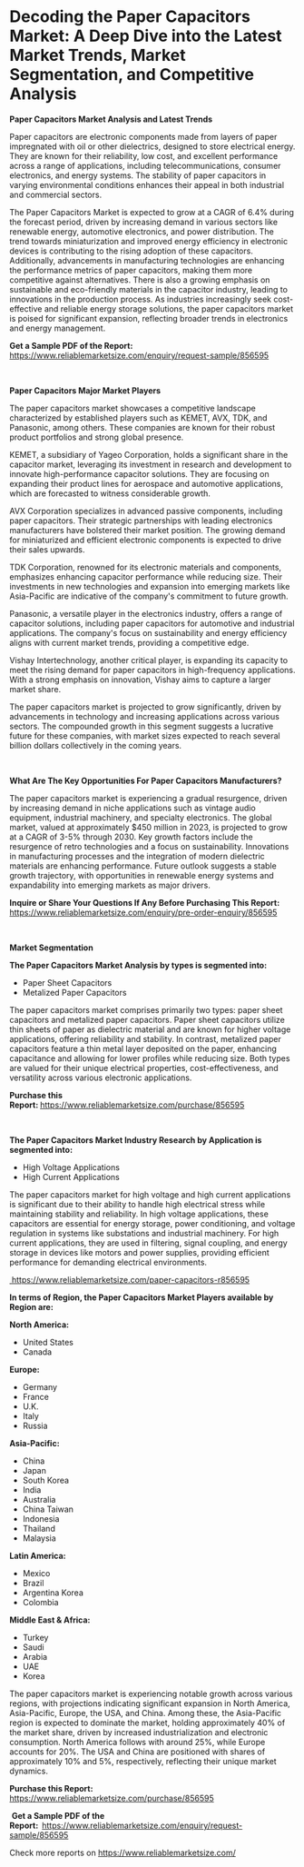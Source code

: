 <p><h1>Decoding the Paper Capacitors Market: A Deep Dive into the Latest Market Trends, Market Segmentation, and Competitive Analysis</h1></p><p><strong>Paper Capacitors Market Analysis and Latest Trends</strong></p>
<p><p>Paper capacitors are electronic components made from layers of paper impregnated with oil or other dielectrics, designed to store electrical energy. They are known for their reliability, low cost, and excellent performance across a range of applications, including telecommunications, consumer electronics, and energy systems. The stability of paper capacitors in varying environmental conditions enhances their appeal in both industrial and commercial sectors.</p><p>The Paper Capacitors Market is expected to grow at a CAGR of 6.4% during the forecast period, driven by increasing demand in various sectors like renewable energy, automotive electronics, and power distribution. The trend towards miniaturization and improved energy efficiency in electronic devices is contributing to the rising adoption of these capacitors. Additionally, advancements in manufacturing technologies are enhancing the performance metrics of paper capacitors, making them more competitive against alternatives. There is also a growing emphasis on sustainable and eco-friendly materials in the capacitor industry, leading to innovations in the production process. As industries increasingly seek cost-effective and reliable energy storage solutions, the paper capacitors market is poised for significant expansion, reflecting broader trends in electronics and energy management.</p></p>
<p><strong>Get a Sample PDF of the Report:&nbsp;</strong> <a href="https://www.reliablemarketsize.com/enquiry/request-sample/856595?utm_campaign=2626&utm_medium=2&utm_source=Github&utm_content=ia&utm_term=06042025&utm_id=paper-capacitors">https://www.reliablemarketsize.com/enquiry/request-sample/856595</a></p>
<p>&nbsp;</p>
<p><strong>Paper Capacitors Major Market Players</strong></p>
<p><p>The paper capacitors market showcases a competitive landscape characterized by established players such as KEMET, AVX, TDK, and Panasonic, among others. These companies are known for their robust product portfolios and strong global presence.</p><p>KEMET, a subsidiary of Yageo Corporation, holds a significant share in the capacitor market, leveraging its investment in research and development to innovate high-performance capacitor solutions. They are focusing on expanding their product lines for aerospace and automotive applications, which are forecasted to witness considerable growth.</p><p>AVX Corporation specializes in advanced passive components, including paper capacitors. Their strategic partnerships with leading electronics manufacturers have bolstered their market position. The growing demand for miniaturized and efficient electronic components is expected to drive their sales upwards.</p><p>TDK Corporation, renowned for its electronic materials and components, emphasizes enhancing capacitor performance while reducing size. Their investments in new technologies and expansion into emerging markets like Asia-Pacific are indicative of the company's commitment to future growth.</p><p>Panasonic, a versatile player in the electronics industry, offers a range of capacitor solutions, including paper capacitors for automotive and industrial applications. The company's focus on sustainability and energy efficiency aligns with current market trends, providing a competitive edge.</p><p>Vishay Intertechnology, another critical player, is expanding its capacity to meet the rising demand for paper capacitors in high-frequency applications. With a strong emphasis on innovation, Vishay aims to capture a larger market share.</p><p>The paper capacitors market is projected to grow significantly, driven by advancements in technology and increasing applications across various sectors. The compounded growth in this segment suggests a lucrative future for these companies, with market sizes expected to reach several billion dollars collectively in the coming years.</p></p>
<p>&nbsp;</p>
<p><strong>What Are The Key Opportunities For Paper Capacitors Manufacturers?</strong></p>
<p><p>The paper capacitors market is experiencing a gradual resurgence, driven by increasing demand in niche applications such as vintage audio equipment, industrial machinery, and specialty electronics. The global market, valued at approximately $450 million in 2023, is projected to grow at a CAGR of 3-5% through 2030. Key growth factors include the resurgence of retro technologies and a focus on sustainability. Innovations in manufacturing processes and the integration of modern dielectric materials are enhancing performance. Future outlook suggests a stable growth trajectory, with opportunities in renewable energy systems and expandability into emerging markets as major drivers.</p></p>
<p><strong>Inquire or Share Your Questions If Any Before Purchasing This Report:</strong> <a href="https://www.reliablemarketsize.com/enquiry/pre-order-enquiry/856595?utm_campaign=2626&utm_medium=2&utm_source=Github&utm_content=ia&utm_term=06042025&utm_id=paper-capacitors">https://www.reliablemarketsize.com/enquiry/pre-order-enquiry/856595</a></p>
<p>&nbsp;</p>
<p><strong>Market Segmentation</strong></p>
<p><strong>The Paper Capacitors Market Analysis by types is segmented into:</strong></p>
<p><ul><li>Paper Sheet Capacitors</li><li>Metalized Paper Capacitors</li></ul></p>
<p><p>The paper capacitors market comprises primarily two types: paper sheet capacitors and metalized paper capacitors. Paper sheet capacitors utilize thin sheets of paper as dielectric material and are known for higher voltage applications, offering reliability and stability. In contrast, metalized paper capacitors feature a thin metal layer deposited on the paper, enhancing capacitance and allowing for lower profiles while reducing size. Both types are valued for their unique electrical properties, cost-effectiveness, and versatility across various electronic applications.</p></p>
<p><strong>Purchase this Report:&nbsp;</strong><a href="https://www.reliablemarketsize.com/purchase/856595?utm_campaign=2626&utm_medium=2&utm_source=Github&utm_content=ia&utm_term=06042025&utm_id=paper-capacitors">https://www.reliablemarketsize.com/purchase/856595</a></p>
<p>&nbsp;</p>
<p><strong>The Paper Capacitors Market Industry Research by Application is segmented into:</strong></p>
<p><ul><li>High Voltage Applications</li><li>High Current Applications</li></ul></p>
<p><p>The paper capacitors market for high voltage and high current applications is significant due to their ability to handle high electrical stress while maintaining stability and reliability. In high voltage applications, these capacitors are essential for energy storage, power conditioning, and voltage regulation in systems like substations and industrial machinery. For high current applications, they are used in filtering, signal coupling, and energy storage in devices like motors and power supplies, providing efficient performance for demanding electrical environments.</p></p>
<p><a href="https://www.reliablemarketsize.com/paper-capacitors-r856595?utm_campaign=2626&utm_medium=2&utm_source=Github&utm_content=ia&utm_term=06042025&utm_id=paper-capacitors">&nbsp;https://www.reliablemarketsize.com/paper-capacitors-r856595</a></p>
<p><strong>In terms of Region, the Paper Capacitors Market Players available by Region are:</strong></p>
<p>
    <p> <strong> North America: </strong>
        <ul>
            <li>United States</li>
            <li>Canada</li>
        </ul>
        </p> 
    <p> <strong> Europe: </strong>
        <ul>
            <li>Germany</li>
            <li>France</li>
            <li>U.K.</li>
            <li>Italy</li>
            <li>Russia</li>
        </ul>
        </p> 
    <p> <strong> Asia-Pacific: </strong>
        <ul>
            <li>China</li>
            <li>Japan</li>
            <li>South Korea</li>
            <li>India</li>
            <li>Australia</li>
            <li>China Taiwan</li>
            <li>Indonesia</li>
            <li>Thailand</li>
            <li>Malaysia</li>
        </ul>
        </p> 
    <p> <strong> Latin America: </strong>
        <ul>
            <li>Mexico</li>
            <li>Brazil</li>
            <li>Argentina Korea</li>
            <li>Colombia</li>
        </ul>
        </p> 
    <p> <strong> Middle East & Africa: </strong>
        <ul>
            <li>Turkey</li>
            <li>Saudi</li>
            <li>Arabia</li>
            <li>UAE</li>
            <li>Korea</li>
        </ul>
    </p>
    </p>
<p><p>The paper capacitors market is experiencing notable growth across various regions, with projections indicating significant expansion in North America, Asia-Pacific, Europe, the USA, and China. Among these, the Asia-Pacific region is expected to dominate the market, holding approximately 40% of the market share, driven by increased industrialization and electronic consumption. North America follows with around 25%, while Europe accounts for 20%. The USA and China are positioned with shares of approximately 10% and 5%, respectively, reflecting their unique market dynamics.</p></p>
<p><strong>Purchase this Report: </strong><a href="https://www.reliablemarketsize.com/purchase/856595?utm_campaign=2626&utm_medium=2&utm_source=Github&utm_content=ia&utm_term=06042025&utm_id=paper-capacitors">https://www.reliablemarketsize.com/purchase/856595</a></p>
<p>&nbsp;<strong>Get a Sample PDF of the Report:&nbsp;&nbsp;</strong><a href="https://www.reliablemarketsize.com/enquiry/request-sample/856595?utm_campaign=2626&utm_medium=2&utm_source=Github&utm_content=ia&utm_term=06042025&utm_id=paper-capacitors">https://www.reliablemarketsize.com/enquiry/request-sample/856595</a></p>
<p><strong></strong></p>
<p>Check more reports on <a href="https://www.reliablemarketsize.com/?utm_campaign=2626&utm_medium=2&utm_source=Github&utm_content=ia&utm_term=06042025&utm_id=paper-capacitors">https://www.reliablemarketsize.com/</a></p>